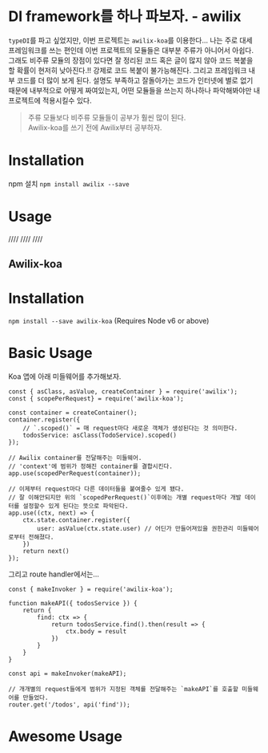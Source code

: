 # DI framework를 하나 파보자. - awilix
`typeDI`를 파고 싶었지만, 이번 프로젝트는 `awilix-koa`를 이용한다...
나는 주로 대세 프레임워크를 쓰는 편인데 이번 프로젝트의 모듈들은 대부분 주류가 아니어서 아쉽다. 그래도 비주류 모듈의 장점이 있다면 잘 정리된 코드 혹은 글이 많지 않아 코드 복붙을 할 확률이 현저히 낮아진다.!! 강제로 코드 복붙이 불가능해진다. 그리고 프레임워크 내부 코드를 더 많이 보게 된다. 설명도 부족하고 잘돌아가는 코드가 인터넷에 별로 없기 때문에 내부적으로 어떻게 짜여있는지, 어떤 모듈들을 쓰는지 하나하나 파악해봐야만 내 프로젝트에 적용시킬수 있다. 
> 주류 모듈보다 비주류 모듈들이 공부가 훨씬 많이 된다. <br>Awilix-koa를 쓰기 전에 Awilix부터 공부하자.

# Installation
npm 설치
```npm install awilix --save```

# Usage



























////
////
////
## Awilix-koa

# Installation
```npm install --save awilix-koa```
(Requires Node v6 or above)

# Basic Usage
Koa 앱에 아래 미들웨어를 추가해보자.
```
const { asClass, asValue, createContainer } = require('awilix');
const { scopePerRequest} = require('awilix-koa');

const container = createContainer();
container.register({
    // `.scoped()` = 매 request마다 새로운 객체가 생성된다는 것 의미한다.
    todosService: asClass(TodoService).scoped()
});

// Awilix container를 전달해주는 미들웨어.
// 'context'에 범위가 정해진 container를 결합시킨다.
app.use(scopedPerRequest(container));

// 이제부터 request마다 다른 데이터들을 붙여줄수 있게 됐다.
// 잘 이해안되지만 위의 `scopedPerRequest()`이후에는 개별 request마다 개발 데이터를 설정할수 있게 된다는 뜻으로 파악된다.
app.use((ctx, next) => {
    ctx.state.container.register({
        user: asValue(ctx.state.user) // 어딘가 만들어져있을 권한관리 미들웨어로부터 전해졌다.
    })
    return next()
});
```
그리고 route handler에서는...
```
const { makeInvoker } = require('awilix-koa');

function makeAPI({ todosService }) {
    return {
        find: ctx => {
            return todosService.find().then(result => {
                ctx.body = result
            })
        }
    }
}

const api = makeInvoker(makeAPI);

// 개개별의 request들에게 범위가 지정된 객체를 전달해주는 `makeAPI`를 호출할 미들웨어를 만들었다.
router.get('/todos', api('find'));
``` 

# Awesome Usage
